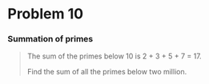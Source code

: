 # Problem 10
### Summation of primes

>The sum of the primes below 10 is 2 + 3 + 5 + 7 = 17.
>
>Find the sum of all the primes below two million.